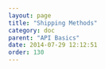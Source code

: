 ```yaml
---
layout: page
title: "Shipping Methods"
category: doc
parent: "API Basics"
date: 2014-07-29 12:12:51
order: 130
---
```

